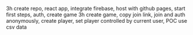 3h create repo, react app, integrate firebase, host with github pages, start first steps, auth, create game
3h create game, copy join link, join and auth anonymously, create player, set player controlled by current user, POC use csv data

